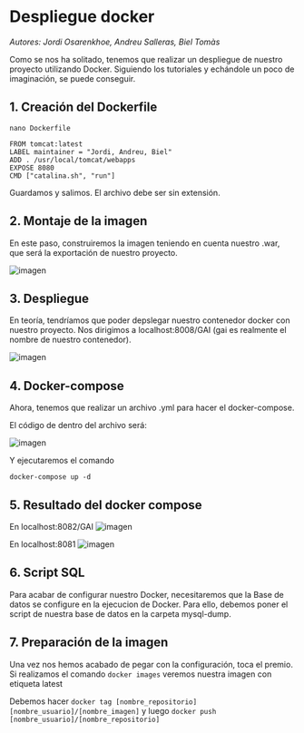 # Despliegue docker

*Autores: Jordi Osarenkhoe, Andreu Salleras, Biel Tomàs*

Como se nos ha solitado, tenemos que realizar un despliegue de nuestro proyecto utilizando Docker. Siguiendo los tutoriales y echándole un poco de imaginación, se puede conseguir.

## 1. Creación del Dockerfile

`nano Dockerfile`

```
FROM tomcat:latest
LABEL maintainer = "Jordi, Andreu, Biel"
ADD . /usr/local/tomcat/webapps
EXPOSE 8080
CMD ["catalina.sh", "run"]
```

Guardamos y salimos. El archivo debe ser sin extensión.

## 2. Montaje de la imagen

En este paso, construiremos la imagen teniendo en cuenta nuestro .war, que será la exportación de nuestro proyecto.

![imagen](https://user-images.githubusercontent.com/95173613/172065141-e7eef05f-9794-4ed9-8ac8-dcbe1728a89b.png)

## 3. Despliegue

En teoría, tendríamos que poder depslegar nuestro contenedor docker con nuestro proyecto. Nos dirigimos a localhost:8008/GAI (gai es realmente el nombre de nuestro contenedor).

![imagen](https://user-images.githubusercontent.com/95173613/172066006-b5f4a608-711f-4755-b318-f1484c48b929.png)

## 4. Docker-compose

Ahora, tenemos que realizar un archivo .yml para hacer el docker-compose. 

El código de dentro del archivo será:

![imagen](https://user-images.githubusercontent.com/95173613/172066711-37e26cb6-24e6-4bf9-857b-48acd8b45a7d.png)

Y ejecutaremos el comando

`docker-compose up -d`

## 5. Resultado del docker compose

En localhost:8082/GAI
![imagen](https://user-images.githubusercontent.com/95173613/172067648-4cf52f5b-403a-4e14-b661-c0e4ea0f060c.png)

En localhost:8081
![imagen](https://user-images.githubusercontent.com/95173613/172067666-84331e54-b667-4a9a-8ae3-71d5e045ee00.png)

## 6. Script SQL

Para acabar de configurar nuestro Docker, necesitaremos que la Base de datos se configure en la ejecucion de Docker. Para ello, debemos poner el script de nuestra base de datos en la carpeta mysql-dump.

## 7. Preparación de la imagen

Una vez nos hemos acabado de pegar con la configuración, toca el premio. Si realizamos el comando `docker images` veremos nuestra imagen con etiqueta latest

Debemos hacer `docker tag [nombre_repositorio] [nombre_usuario]/[nombre_imagen]` y luego `docker push [nombre_usuario]/[nombre_repositorio]`
